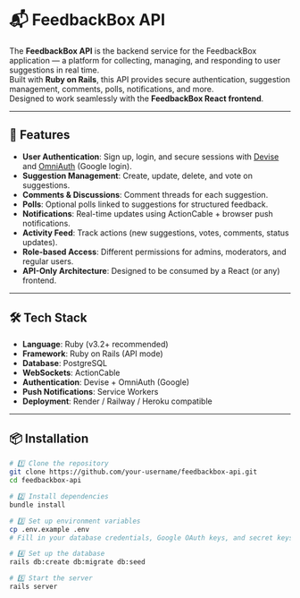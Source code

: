 # 📬 FeedbackBox API

The **FeedbackBox API** is the backend service for the FeedbackBox application — a platform for collecting, managing, and responding to user suggestions in real time.  
Built with **Ruby on Rails**, this API provides secure authentication, suggestion management, comments, polls, notifications, and more.  
Designed to work seamlessly with the **FeedbackBox React frontend**.

---

## 🚀 Features

- **User Authentication**: Sign up, login, and secure sessions with [Devise](https://github.com/heartcombo/devise) and [OmniAuth](https://github.com/omniauth/omniauth) (Google login).
- **Suggestion Management**: Create, update, delete, and vote on suggestions.
- **Comments & Discussions**: Comment threads for each suggestion.
- **Polls**: Optional polls linked to suggestions for structured feedback.
- **Notifications**: Real-time updates using ActionCable + browser push notifications.
- **Activity Feed**: Track actions (new suggestions, votes, comments, status updates).
- **Role-based Access**: Different permissions for admins, moderators, and regular users.
- **API-Only Architecture**: Designed to be consumed by a React (or any) frontend.

---

## 🛠️ Tech Stack

- **Language**: Ruby (v3.2+ recommended)
- **Framework**: Ruby on Rails (API mode)
- **Database**: PostgreSQL
- **WebSockets**: ActionCable
- **Authentication**: Devise + OmniAuth (Google)
- **Push Notifications**: Service Workers
- **Deployment**: Render / Railway / Heroku compatible

---

## 📦 Installation

```bash
# 1️⃣ Clone the repository
git clone https://github.com/your-username/feedbackbox-api.git
cd feedbackbox-api

# 2️⃣ Install dependencies
bundle install

# 3️⃣ Set up environment variables
cp .env.example .env
# Fill in your database credentials, Google OAuth keys, and secret keys

# 4️⃣ Set up the database
rails db:create db:migrate db:seed

# 5️⃣ Start the server
rails server
